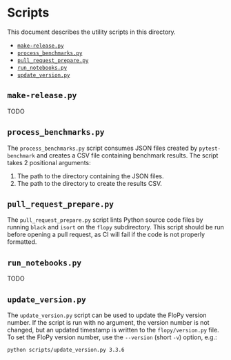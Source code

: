 # Scripts

This document describes the utility scripts in this directory.

<!-- START doctoc generated TOC please keep comment here to allow auto update -->
<!-- DON'T EDIT THIS SECTION, INSTEAD RE-RUN doctoc TO UPDATE -->

- [`make-release.py`](#make-releasepy)
- [`process_benchmarks.py`](#process_benchmarkspy)
- [`pull_request_prepare.py`](#pull_request_preparepy)
- [`run_notebooks.py`](#run_notebookspy)
- [`update_version.py`](#update_versionpy)

<!-- END doctoc generated TOC please keep comment here to allow auto update -->

## `make-release.py`

TODO

## `process_benchmarks.py`

The `process_benchmarks.py` script consumes JSON files created by `pytest-benchmark` and creates a CSV file containing benchmark results. The script takes 2 positional arguments:

1. The path to the directory containing the JSON files.
2. The path to the directory to create the results CSV.

## `pull_request_prepare.py`

The `pull_request_prepare.py` script lints Python source code files by running `black` and `isort` on the `flopy` subdirectory. This script should be run before opening a pull request, as CI will fail if the code is not properly formatted.

## `run_notebooks.py`

TODO

## `update_version.py`

The `update_version.py` script can be used to update the FloPy version number. If the script is run with no argument, the version number is not changed, but an updated timestamp is written to the `flopy/version.py` file. To set the FloPy version number, use the `--version` (short `-v`) option, e.g.:

```shell
python scripts/update_version.py 3.3.6
```